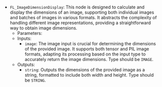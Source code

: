 - `FL_ImageDimensionDisplay`: This node is designed to calculate and display the dimensions of an image, supporting both individual images and batches of images in various formats. It abstracts the complexity of handling different image representations, providing a straightforward way to obtain image dimensions.
    - Parameters:
    - Inputs:
        - `image`: The image input is crucial for determining the dimensions of the provided image. It supports both tensor and PIL image formats, adapting its processing based on the input type to accurately return the image dimensions. Type should be `IMAGE`.
    - Outputs:
        - `string`: Outputs the dimensions of the provided image as a string, formatted to include both width and height. Type should be `STRING`.
